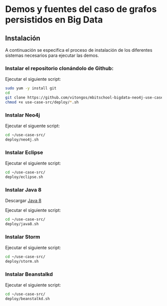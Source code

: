 Demos y fuentes del caso de grafos persistidos en Big Data
==========================================================

Instalación
-----------

A continuación se especifica el proceso de instalación de los diferentes sistemas necesarios para ejecutar las demos.

### Instalar el repositorio clonándolo de Github:
Ejecutar el siguiente script:
```bash
sudo yum -y install git
cd
git clone https://github.com/vitongos/mbitschool-bigdata-neo4j-use-case.git use-case-src
chmod +x use-case-src/deploy/*.sh
```

### Instalar Neo4j
Ejecutar el siguente script:
```bash
cd ~/use-case-src/
deploy/neo4j.sh
```

### Instalar Eclipse
Ejecutar el siguiente script:
```bash
cd ~/use-case-src/
deploy/eclipse.sh
```

### Instalar Java 8
Descargar [Java 8](http://www.oracle.com/technetwork/java/javase/downloads/jdk8-downloads-2133151.html)

Ejecutar el siguiente script:
```bash
cd ~/use-case-src/
deploy/java8.sh
```

### Instalar Storm
Ejecutar el siguiente script:
```bash
cd ~/use-case-src/
deploy/storm.sh
```

### Instalar Beanstalkd
Ejecutar el siguiente script:
```bash
cd ~/use-case-src/
deploy/beanstalkd.sh
```




